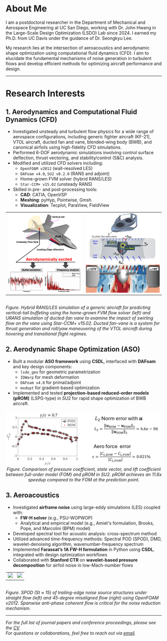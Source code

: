 # About Me

I am a postdoctoral researcher in the Department of Mechanical and Aerospace Engineering at UC San Diego, working with Dr. John Hwang in the Large-Scale Design Optimization (LSDO) Lab since 2024. I earned my Ph.D. from UC Davis under the guidance of Dr. Seongkyu Lee.

My research lies at the intersection of aeroacoustics and aerodynamic shape optimization using computational fluid dynamics (CFD). I aim to elucidate the fundamental mechanisms of noise generation in turbulent flows and develop efficient methods for optimizing aircraft performance and design.

---

# Research Interests

## 1. Aerodynamics and Computational Fluid Dynamics (CFD)

- Investigated unsteady and turbulent flow physics for a wide range of aerospace configurations, including generic fighter aircraft (KF-21), VTOL aircraft, ducted fan and vane, blended-wing body (BWB), and canonical airfoils using high-fidelity CFD simulations.
- Performed 6-DOF aerodynamic simulations involving control surface deflection, thrust vectoring, and stability/control (S&C) analysis.
- Modified and utilized CFD solvers including:
  - `OpenFOAM v2012` (wall-resolved LES)
  - `DAFoam v4.0`, `SU2 v8.2.0` (RANS and adjoint)
  - Home-grown FVM solver (hybrid RANS/LES)
  - `Star-CCM+ v15.02` (unsteady RANS)
- Skilled in pre- and post-processing tools:
  - **CAD**: CATIA, OpenVSP   
  - **Meshing**: pyHyp, Pointwise, Gmsh  
  - **Visualization**: Tecplot, ParaView, FieldView

<p align="center">
  <table>
    <tr>
      <td><img src="./assets/figures/Airplane1_jet.png" width="300"/></td>
      <td><img src="./assets/figures/Airplane2_vtol.png" width="300"/></td>
    </tr>
  </table>
  <br/>
  <em>Figure. Hybrid RANS/LES simulation of a generic aircraft for predicting vertical-tail buffeting using the home-grown FVM flow solver (left) and URANS simulation of ducted-fan vane to examine the impact of swirling flow on the vane using Star-CCM+ v15.02. Ducted fan-vane is a system for thrust generation and roll/yaw maneuvering of the VTOL aircraft during hovering and transitional flight regimes.</em>
</p>


## 2. Aerodynamic Shape Optimization (ASO)

- Built a modular **ASO framework** using **CSDL**, interfaced with **DAFoam** and key design components:
  - `lsdo_geo` for geometric parametrization
  - `IDWarp` for mesh deformation
  - `DAFoam v4.0` for primal/adjoint
  - `modopt` for gradient-based optimization
- Implemented and tested **projection-based reduced-order models (pROM)** (LSPG-type) in SU2 for rapid shape optimization of BWB aircraft.

<p align="center">
  <img src="./assets/figures/aso_rom.png" width="600"/>
  <br/>
  <em> Figure. Comparison of pressure coefficient, state vector, and lift coefficient between full-order model (FOM) and pROM in SU2. pROM achieves an 11.6x speedup compared to the FOM at the prediction point.</em>
</p>

## 3. Aeroacoustics

- Investigated **airframe noise** using large-eddy simulations (LES) coupled with:
  - **FW-H solver** (e.g., PSU-WOPWOP)
  - Analytical and empirical model (e.g., Amiet's formulation, Brooks, Pope, and Marcolini (BPM) model)
- Developed spectral tool for acoustic analysis: cross-spectrum method
- Utilized advanced time-frequency methods: Spectral POD (SPOD), DMD, wavelet-denoising algorithm, wavenumber-frequency spectrum
- Implemented **Farassat’s 1A FW-H formulation** in Python using **CSDL**, integrated with design optimization workflows
- Collaborated with **Stanford CTR** on **wavelet-based pressure decomposition** for airfoil noise in low-Mach-number flows

<p align="center">
  <table>
    <tr>
      <td><img src="./assets/figures/spod_1_sweep0deg_1kHz.gif" width="300"/></td>
      <td><img src="./assets/figures/spod_2_sweep45deg_1kHz.gif" width="300"/></td>
    </tr>
  </table>
  <br/>
  <em>Figure. SPOD (St &asymp; 15) of trailing-edge noise source structures under straight flow (left) and 45-degree misaligned flow (right) using OpenFOAM v2012. Spanwise anti-phase coherent flow is critical for the noise reduction mechanism.</em>
</p>

---

*For the full list of journal papers and conference proceedings, please see the [CV](./CV_Donghun_Kang_Git.pdf)*  
*For questions or collaborations, feel free to reach out via [email](mailto:d8kang@ucsd.edu).*
